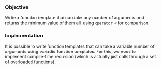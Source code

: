 ### Objective

Write a function template that can take any number of arguments and returns the minimum value of them all, using `operator <` for comparison. 

### Implementation

It is possible to write function templates that can take a variable number of arguments using variadic function templates. For this, we need to implement compile-time recursion (which is actually just calls through a set of overloaded functions).
